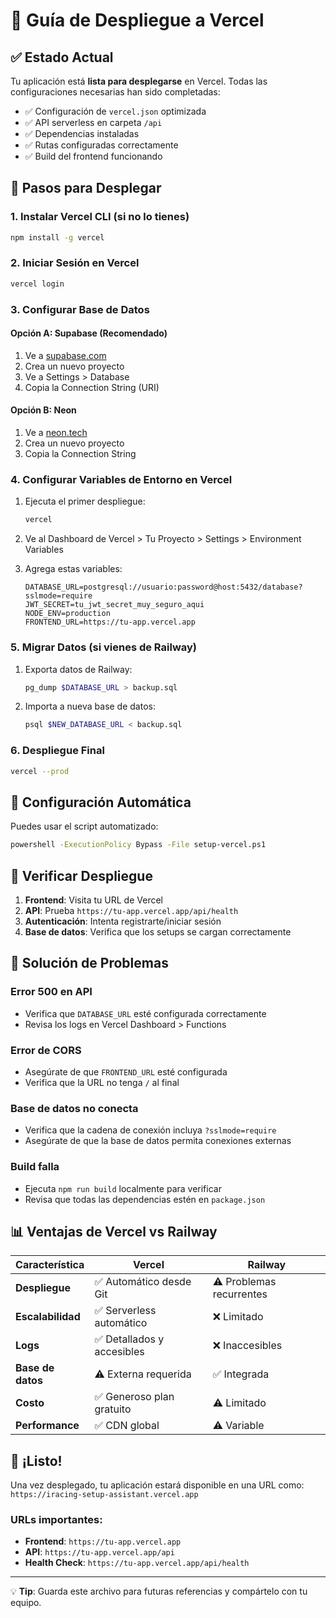 # 🚀 Guía de Despliegue a Vercel

## ✅ Estado Actual
Tu aplicación está **lista para desplegarse** en Vercel. Todas las configuraciones necesarias han sido completadas:

- ✅ Configuración de `vercel.json` optimizada
- ✅ API serverless en carpeta `/api`
- ✅ Dependencias instaladas
- ✅ Rutas configuradas correctamente
- ✅ Build del frontend funcionando

## 🎯 Pasos para Desplegar

### 1. Instalar Vercel CLI (si no lo tienes)
```bash
npm install -g vercel
```

### 2. Iniciar Sesión en Vercel
```bash
vercel login
```

### 3. Configurar Base de Datos

#### Opción A: Supabase (Recomendado)
1. Ve a [supabase.com](https://supabase.com)
2. Crea un nuevo proyecto
3. Ve a Settings > Database
4. Copia la Connection String (URI)

#### Opción B: Neon
1. Ve a [neon.tech](https://neon.tech)
2. Crea un nuevo proyecto
3. Copia la Connection String

### 4. Configurar Variables de Entorno en Vercel

1. Ejecuta el primer despliegue:
   ```bash
   vercel
   ```

2. Ve al Dashboard de Vercel > Tu Proyecto > Settings > Environment Variables

3. Agrega estas variables:
   ```
   DATABASE_URL=postgresql://usuario:password@host:5432/database?sslmode=require
   JWT_SECRET=tu_jwt_secret_muy_seguro_aqui
   NODE_ENV=production
   FRONTEND_URL=https://tu-app.vercel.app
   ```

### 5. Migrar Datos (si vienes de Railway)

1. Exporta datos de Railway:
   ```bash
   pg_dump $DATABASE_URL > backup.sql
   ```

2. Importa a nueva base de datos:
   ```bash
   psql $NEW_DATABASE_URL < backup.sql
   ```

### 6. Despliegue Final
```bash
vercel --prod
```

## 🔧 Configuración Automática

Puedes usar el script automatizado:
```bash
powershell -ExecutionPolicy Bypass -File setup-vercel.ps1
```

## 🧪 Verificar Despliegue

1. **Frontend**: Visita tu URL de Vercel
2. **API**: Prueba `https://tu-app.vercel.app/api/health`
3. **Autenticación**: Intenta registrarte/iniciar sesión
4. **Base de datos**: Verifica que los setups se cargan correctamente

## 🐛 Solución de Problemas

### Error 500 en API
- Verifica que `DATABASE_URL` esté configurada correctamente
- Revisa los logs en Vercel Dashboard > Functions

### Error de CORS
- Asegúrate de que `FRONTEND_URL` esté configurada
- Verifica que la URL no tenga `/` al final

### Base de datos no conecta
- Verifica que la cadena de conexión incluya `?sslmode=require`
- Asegúrate de que la base de datos permita conexiones externas

### Build falla
- Ejecuta `npm run build` localmente para verificar
- Revisa que todas las dependencias estén en `package.json`

## 📊 Ventajas de Vercel vs Railway

| Característica | Vercel | Railway |
|---|---|---|
| **Despliegue** | ✅ Automático desde Git | ⚠️ Problemas recurrentes |
| **Escalabilidad** | ✅ Serverless automático | ❌ Limitado |
| **Logs** | ✅ Detallados y accesibles | ❌ Inaccesibles |
| **Base de datos** | ⚠️ Externa requerida | ✅ Integrada |
| **Costo** | ✅ Generoso plan gratuito | ⚠️ Limitado |
| **Performance** | ✅ CDN global | ⚠️ Variable |

## 🎉 ¡Listo!

Una vez desplegado, tu aplicación estará disponible en una URL como:
`https://iracing-setup-assistant.vercel.app`

### URLs importantes:
- **Frontend**: `https://tu-app.vercel.app`
- **API**: `https://tu-app.vercel.app/api`
- **Health Check**: `https://tu-app.vercel.app/api/health`

---

💡 **Tip**: Guarda este archivo para futuras referencias y compártelo con tu equipo.